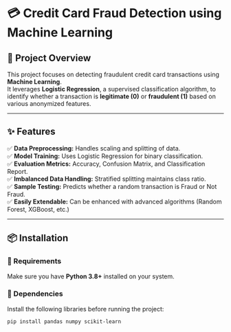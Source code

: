 # 💳 Credit Card Fraud Detection using Machine Learning

## 🧠 Project Overview
This project focuses on detecting fraudulent credit card transactions using **Machine Learning**.  
It leverages **Logistic Regression**, a supervised classification algorithm, to identify whether a transaction is **legitimate (0)** or **fraudulent (1)** based on various anonymized features.

---

## ✨ Features
✅ **Data Preprocessing:** Handles scaling and splitting of data.  
✅ **Model Training:** Uses Logistic Regression for binary classification.  
✅ **Evaluation Metrics:** Accuracy, Confusion Matrix, and Classification Report.  
✅ **Imbalanced Data Handling:** Stratified splitting maintains class ratio.  
✅ **Sample Testing:** Predicts whether a random transaction is Fraud or Not Fraud.  
✅ **Easily Extendable:** Can be enhanced with advanced algorithms (Random Forest, XGBoost, etc.)

---

## 📦 Installation

### 🧰 Requirements
Make sure you have **Python 3.8+** installed on your system.

### 🧩 Dependencies
Install the following libraries before running the project:

```bash
pip install pandas numpy scikit-learn
